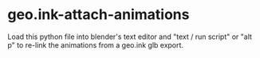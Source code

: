# geo.ink-attach-animations
Load this python file into blender's text editor and "text / run script" or "alt p" to re-link the animations from a geo.ink glb export. 

